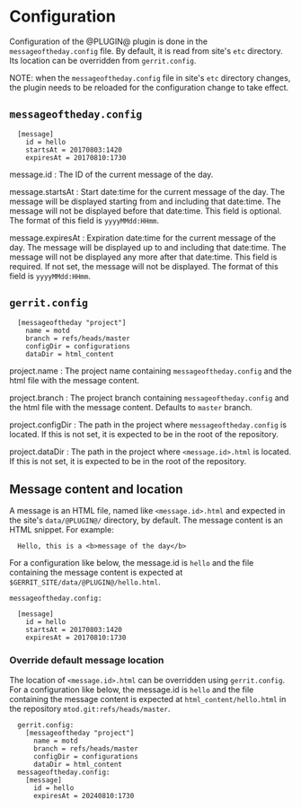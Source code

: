 # Configuration

Configuration of the @PLUGIN@ plugin is done in the `messageoftheday.config`
file. By default, it is read from site's `etc` directory. Its location can
be overridden from `gerrit.config`.

NOTE: when the `messageoftheday.config` file in site's `etc` directory changes,
the plugin needs to be reloaded for the configuration change to take effect.

## `messageoftheday.config`

```
  [message]
    id = hello
    startsAt = 20170803:1420
    expiresAt = 20170810:1730
```

message.id
:	The ID of the current message of the day.

message.startsAt
:	Start date:time for the current message of the day. The message will be
	displayed starting from and including that date:time. The message will not
	be displayed before that date:time. This field is optional.
	The format of this field is `yyyyMMdd:HHmm`.

message.expiresAt
:	Expiration date:time for the current message of the day. The message will be
	displayed up to and including that date:time. The message will not be displayed
	any more after that date:time. This field is required. If not set, the message
	will not be displayed.
	The format of this field is `yyyyMMdd:HHmm`.

## `gerrit.config`
```
  [messageoftheday "project"]
    name = motd
    branch = refs/heads/master
    configDir = configurations
    dataDir = html_content
```
project.name
:	The project name containing `messageoftheday.config` and the html file with
the message content.

project.branch
:	The project branch containing `messageoftheday.config` and the html file
with the message content. Defaults to `master` branch.

project.configDir
:	The path in the project where `messageoftheday.config` is located. If this
is not set, it is expected to be in the root of the repository.

project.dataDir
:	The path in the project where `<message.id>.html` is located. If this
is not set, it is expected to be in the root of the repository.

## Message content and location

A message is an HTML file, named like `<message.id>.html` and expected in the
site's `data/@PLUGIN@/` directory, by default. The message content is an HTML
snippet. For example:

```
  Hello, this is a <b>message of the day</b>
```

For a configuration like below, the message.id is `hello` and the file containing
the message content is expected at `$GERRIT_SITE/data/@PLUGIN@/hello.html`.

`messageoftheday.config:`
```
  [message]
    id = hello
    startsAt = 20170803:1420
    expiresAt = 20170810:1730
```
### Override default message location

The location of `<message.id>.html` can be overridden using `gerrit.config`. For a
configuration like below, the message.id is `hello` and the file containing the
message content is expected at `html_content/hello.html` in the repository
`mtod.git:refs/heads/master`.

```
  gerrit.config:
    [messageoftheday "project"]
      name = motd
      branch = refs/heads/master
      configDir = configurations
      dataDir = html_content
  messageoftheday.config:
    [message]
      id = hello
      expiresAt = 20240810:1730
```

